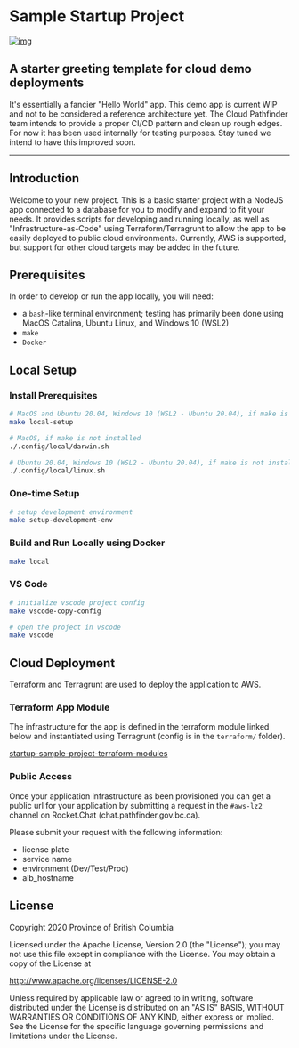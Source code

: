 # Sample Startup Project

[![img](https://img.shields.io/badge/Lifecycle-Experimental-339999)](https://github.com/bcgov/repomountie/blob/master/doc/lifecycle-badges.md)

## A starter greeting template for cloud demo deployments

It's essentially a fancier "Hello World" app. This demo app is current WIP and not to be considered a reference architecture yet. The Cloud Pathfinder team intends to provide a proper CI/CD pattern and clean up rough edges. For now it has been used internally for testing purposes. Stay tuned we intend to have this improved soon.

---

## Introduction

Welcome to your new project. This is a basic starter project with a NodeJS app connected to a database for you to modify and expand to fit your needs. It provides scripts for developing and running locally, as well as "Infrastructure-as-Code" using Terraform/Terragrunt to allow the app to be easily deployed to public cloud environments. Currently, AWS is supported, but support for other cloud targets may be added in the future.

## Prerequisites

In order to develop or run the app locally, you will need:

- a `bash`-like terminal environment; testing has primarily been done using MacOS Catalina, Ubuntu Linux, and Windows 10 (WSL2)
- `make`
- `Docker`

## Local Setup

### Install Prerequisites

```bash
# MacOS and Ubuntu 20.04, Windows 10 (WSL2 - Ubuntu 20.04), if make is installed
make local-setup
```

```bash
# MacOS, if make is not installed
./.config/local/darwin.sh
```

```bash
# Ubuntu 20.04, Windows 10 (WSL2 - Ubuntu 20.04), if make is not installed
./.config/local/linux.sh
```

### One-time Setup

```bash
# setup development environment
make setup-development-env
```

### Build and Run Locally using Docker

```bash
make local
```

### VS Code

```bash
# initialize vscode project config
make vscode-copy-config
```

```bash
# open the project in vscode
make vscode
```

## Cloud Deployment

Terraform and Terragrunt are used to deploy the application to AWS.

### Terraform App Module

The infrastructure for the app is defined in the terraform module linked below and instantiated using Terragrunt (config is in the `terraform/` folder).

[startup-sample-project-terraform-modules](https://github.com/bcgov/startup-sample-project-terraform-modules)

### Public Access

Once your application infrastructure as been provisioned you can get a public url for your application by submitting a request in the `#aws-lz2` channel on Rocket.Chat (chat.pathfinder.gov.bc.ca).

Please submit your request with the following information:

- license plate
- service name
- environment (Dev/Test/Prod)
- alb_hostname

## License

Copyright 2020 Province of British Columbia

Licensed under the Apache License, Version 2.0 (the "License");
you may not use this file except in compliance with the License.
You may obtain a copy of the License at

<http://www.apache.org/licenses/LICENSE-2.0>

Unless required by applicable law or agreed to in writing, software
distributed under the License is distributed on an "AS IS" BASIS,
WITHOUT WARRANTIES OR CONDITIONS OF ANY KIND, either express or implied.
See the License for the specific language governing permissions and
limitations under the License.
